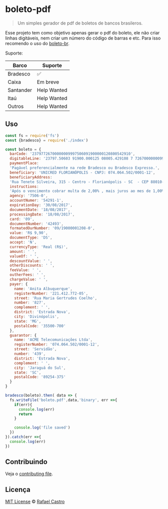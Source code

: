# boleto-pdf
> Um simples gerador de pdf de boletos de bancos brasileros.

Esse projeto tem como objetivo apenas gerar o pdf do boleto, ele não criar linhas
digitáveis, nem criar um número do código de barras e etc. Para isso recomendo o
uso do [boleto-br](https://www.npmjs.com/package/boleto-br).

Suporte:

| Barco        |  Suporte             |
|--------------|----------------------|
| Bradesco     |  :white_check_mark:  |
| Caixa        |  Em breve            |
| Santander    |  Help Wanted         |
| Itaú         |  Help Wanted         |
| Outros       |  Help Wanted         |

## Uso

```js
const fs = require('fs')
const {bradesco} = require('./index')

const boleto = {
  barCode: '23797726700000009997506091900000120800542910',
  digitableLine: '23797.50603 91900.000125 08005.429108 7 72670000000999',
  paymentPlace:
  'Pagável preferencialmente na rede Bradesco ou Bradesco Expresso.',
  beneficiary: 'UNICRED FLORIANÓPOLIS - CNPJ: 074.064.502/0001-12',
  beneficiaryAddress:
  'Rua Tenete Silveira, 315 - Centro - Florianópolis - SC  - CEP 88010-301',
  instructions:
  'Após o vencimento cobrar multa de 2,00% , mais juros ao mes de 1,00%.',
  agency: '7506-0',
  accountNumer: '54291-1',
  expirationDay: '30/08/2017',
  documentDate: '18/08/2017',
  processingDate: '18/08/2017',
  card: '09',
  documentNumber: '42493',
  formatedOurNumber: '09/19000001208-0',
  value: 'R$ 9,90',
  documentType: 'DS',
  accept: 'N',
  currencyType: 'Real (R$)',
  amount: ' ',
  valueOf: ' ',
  descountValue: ' ',
  otherDiscounts: ' ',
  feeValue: ' ',
  outherFees: ' ',
  chargeValue: ' ',
  payer: {
    name: 'Anita Albuquerque',
    registerNumber: '221.412.772-05',
    street: 'Rua Maria Gertrudes Coelho',
    number: '827',
    complement: ' ',
    district: 'Estrada Nova',
    city: 'Divinópolis',
    state: 'MG',
    postalCode: '35500-700'
  },
  guarantor: {
    name: 'ACME Telecomunicações Ltda',
    registerNumber: '074.064.502/0001-12',
    street: 'Servidão',
    number: '439',
    district: 'Estrada Nova',
    complement: ' ',
    city: 'Jaraguá do Sul',
    state: 'SC',
    postalCode: '89254-375'
  }
}

bradesco(boleto).then( data => {
  fs.writeFile('boleto.pdf',data,'binary', err =>{
    if(err){
      console.log(err)
      return
    }

    console.log('file saved')
  })
}).catch(err =>{
  console.log(err)
})

```

## Contribuindo

Veja o [contributing file](CONTRIBUTING.md).

## Licença

[MIT License](LICENSE.md) © [Rafael Castro](https://twitter.com/rafaelc457ro)

